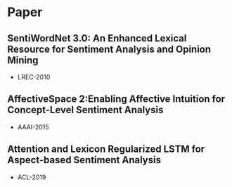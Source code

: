 # Paper

## SentiWordNet 3.0: An Enhanced Lexical Resource for Sentiment Analysis and Opinion Mining

* LREC-2010

## AffectiveSpace 2:Enabling Affective Intuition for Concept-Level Sentiment Analysis

* AAAI-2015

## Attention and Lexicon Regularized LSTM for Aspect-based Sentiment Analysis

* ACL-2019
